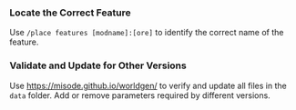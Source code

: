 ### Locate the Correct Feature

Use `/place features [modname]:[ore]` to identify the correct name of the feature.

### Validate and Update for Other Versions

Use https://misode.github.io/worldgen/ to verify and update all files in the `data` folder. Add or remove parameters required by different versions.
